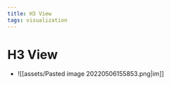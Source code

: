 ```yaml
---
title: H3 View
tags: visualization
---
```


# H3 View
- ![[assets/Pasted image 20220506155853.png|im]]


































































































